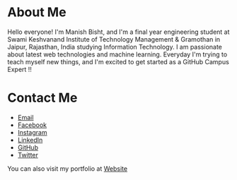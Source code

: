 # About Me

Hello everyone! I'm Manish Bisht, and I'm a final year engineering student at Swami Keshvanand Institute of Technology Management & Gramothan in Jaipur, Rajasthan, India studying Information Technology. I am passionate about latest web technologies and machine learning. Everyday I'm trying to teach myself new things, and I'm excited to get started as a GitHub Campus Expert !!

# Contact Me

- [Email](mailto:manish.bisht490@gmail.com)
- [Facebook](http://fb.com/imanishbisht)
- [Instagram](https://www.instagram.com/manishbisht02)
- [LinkedIn](https://www.linkedin.com/in/manishbisht02)
- [GitHub](https://github.com/manishbisht)
- [Twitter](https://twitter.com/ManishBisht02)

You can also visit my portfolio at [Website](https://manishbisht.github.io)
